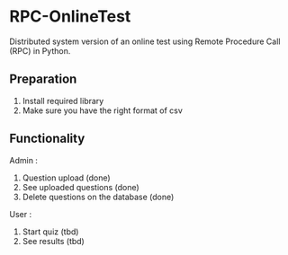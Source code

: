 # RPC-OnlineTest
Distributed system version of an online test using Remote Procedure Call (RPC) in Python.


## Preparation
1. Install required library
2. Make sure you have the right format of csv

## Functionality

Admin :
1. Question upload (done)
2. See uploaded questions (done)
3. Delete questions on the database (done)

User :
1. Start quiz (tbd)
2. See results (tbd)

